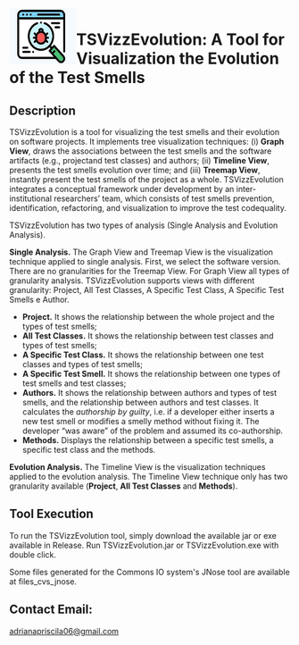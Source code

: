<img align="left" width="120" height="100" src="https://github.com/AdrianaPriscilaSantos/TSVizzEvolution/blob/master/TSVizzEvolution/src/tsvizzevolution/logo_tsvizz.png">

# TSVizzEvolution: A Tool for Visualization the Evolution of the Test Smells 

## Description
TSVizzEvolution is a tool for visualizing the test smells and their evolution on software projects. 
It implements tree visualization techniques: 
(i) **Graph View**, draws the associations between the test smells and the software artifacts (e.g., projectand test classes) and authors; 
(ii) **Timeline View**, presents the test smells evolution over time; and 
(iii) **Treemap View**, instantly present the test smells of the project as a whole.
TSVizzEvolution integrates a conceptual framework under development by an inter-institutional researchers’ team, which consists of test smells prevention, identification, refactoring, and visualization to improve the test codequality. 


TSVizzEvolution has two types of analysis (Single Analysis and Evolution Analysis).
  
**Single Analysis.** The Graph View and Treemap View is the visualization technique applied to single analysis. First, we select the software version. There are no granularities for the Treemap View. For Graph View all types of granularity analysis. TSVizzEvolution supports views with different granularity: Project, All Test Classes, A Specific Test Class, A Specific Test Smells e Author. 
  - **Project.** It shows the relationship between the whole project and the types of test smells;
  - **All Test Classes.** It shows the relationship between test classes and types of test smells;
  - **A Specific Test Class.** It shows the relationship between one test classes and types of test smells;
  - **A Specific Test Smell.** It shows the relationship between one types of test smells and test classes;
  - **Authors.** It shows the relationship between authors and types of test smells, and the relationship between authors and test classes. It calculates the *authorship by guilty*, i.e. if a developer either inserts a new test smell or modifies a smelly method without fixing it. The developer “was aware” of the problem and assumed its co-authorship.
  - **Methods.** Displays the relationship between a specific test smells, a specific test class and the methods.

**Evolution Analysis.** The Timeline View is the visualization techniques applied to the evolution analysis. 
The Timeline View technique only has two granularity available (**Project**, **All Test Classes** and **Methods**). 
  
## Tool Execution

To run the TSVizzEvolution tool, simply download the available jar or exe available in Release. Run TSVizzEvolution.jar or TSVizzEvolution.exe with double click.

Some files generated for the Commons IO system's JNose tool are available at files_cvs_jnose.

## Contact Email:
adrianapriscila06@gmail.com

